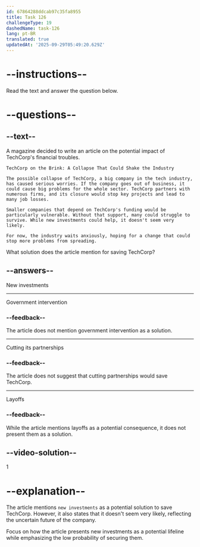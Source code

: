 ```yaml
---
id: 67864288ddcab97c35fa8955
title: Task 126
challengeType: 19
dashedName: task-126
lang: pt-BR
translated: true
updatedAt: '2025-09-29T05:49:20.629Z'
---
```


<!-- READING -->

# --instructions--

Read the text and answer the question below.

# --questions--

## --text--

A magazine decided to write an article on the potential impact of TechCorp's financial troubles.  

`TechCorp on the Brink: A Collapse That Could Shake the Industry`

`The possible collapse of TechCorp, a big company in the tech industry, has caused serious worries. If the company goes out of business, it could cause big problems for the whole sector. TechCorp partners with numerous firms, and its closure would stop key projects and lead to many job losses.`

`Smaller companies that depend on TechCorp's funding would be particularly vulnerable. Without that support, many could struggle to survive. While new investments could help, it doesn't seem very likely.`

`For now, the industry waits anxiously, hoping for a change that could stop more problems from spreading.`

What solution does the article mention for saving TechCorp?

## --answers--

New investments

---

Government intervention

### --feedback--

The article does not mention government intervention as a solution.

---

Cutting its partnerships

### --feedback--

The article does not suggest that cutting partnerships would save TechCorp.

---

Layoffs

### --feedback--

While the article mentions layoffs as a potential consequence, it does not present them as a solution.

## --video-solution--

1

# --explanation--

The article mentions `new investments` as a potential solution to save TechCorp. However, it also states that it doesn't seem very likely, reflecting the uncertain future of the company.

Focus on how the article presents new investments as a potential lifeline while emphasizing the low probability of securing them.
